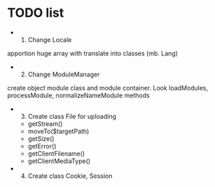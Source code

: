 TODO list
=========

- 1. Change Locale

apportion huge array with translate into classes (mb. Lang)

- 2. Change ModuleManager

create object module class and module container. Look loadModules, processModule, normalizeNameModule methods

- 3. Create class File for uploading

    - getStream()
    - moveTo($targetPath)
    - getSize()
    - getError()
    - getClientFilename()
    - getClientMediaType()

- 4. Create class Cookie, Session